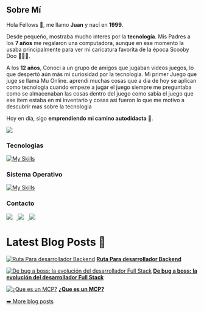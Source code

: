 ## Sobre Mí  

Hola Fellows 👋, me llamo **Juan** y nací en **1999**.  

Desde pequeño, mostraba mucho interes por la **tecnología**. Mis Padres a los **7 años** me regalaron una computadora, aunque en ese momento la usaba principalmente para ver mi caricatura favorita de la época Scooby Doo 🐶🔎😂.

A los **12 años**, Conoci a un grupo de amigos que jugaban videos juegos, lo que despertó aún más mi curiosidad por la tecnologia. Mi primer Juego que juge se llama Mu Online. aprendi muchas cosas que a dia de hoy se aplican como tecnologia cuando empeze a jugar el juego siempre me preguntaba como se almacenaban las cosas dentro del juego como sabia el juego que ese item estaba en mi inventario y cosas asi fueron lo que me motivo a descubrir mas sobre la tecnologia

Hoy en día, sigo **emprendiendo mi camino autodidacta** 🚀.



<a href="https://www.x.com/codegeekery" target="_blank" rel="noreferrer"><img
src="https://img.shields.io/twitter/follow/codegeekery?logo=twitter&style=for-the-badge&color=10b981&labelColor=1c1917"
/></a>

### Tecnologias

[![My Skills](https://skillicons.dev/icons?i=js,py,raspberrypi,react,remix,tailwind,ts,vite,vscode,npm,redis,postgres,nodejs,nginx,nextjs,github,git,express,docker,css,cloudflare,aws,mongodb,notion,prisma,flask,githubactions,gitlab,html,supabase)](https://skillicons.dev)


### Sistema Operativo

[![My Skills](https://skillicons.dev/icons?i=arch,windows,apple)](https://skillicons.dev)


### Contacto

<p align="left">
  <a href="https://www.linkedin.com/in/juan-gouveia/">
    <img src="https://skillicons.dev/icons?i=linkedin" style="margin-right: 10px;" />
  </a>
  <a href="https://x.com/codegeekery">
    <img src="https://skillicons.dev/icons?i=twitter" style="margin-right: 10px;" />
  </a>
  <a href="https://discord.gg/zb5YCe4Zeb">
    <img src="https://skillicons.dev/icons?i=discord" />
  </a>
</p>





# Latest Blog Posts 📝
<!-- ARTICLES:START -->
[![Ruta Para desarrollador Backend](https://cdn.sanity.io/images/dtnjj5n5/production/4d1a6e650223df9ef093348197802b78a391a7e3-1024x1024.png?w=200&h=200)](https://www.codegeekery.com/posts/ruta-para-desarrollador-backend)
**[Ruta Para desarrollador Backend](https://www.codegeekery.com/posts/ruta-para-desarrollador-backend)**

[![De bug a boss: la evolución del desarrollador Full Stack](https://cdn.sanity.io/images/dtnjj5n5/production/e97e89a07392c52fe9fb32fe2c9c0357c6edf180-1024x1024.png?w=200&h=200)](https://www.codegeekery.com/posts/de-bug-a-boss-la-evolucion-del-desarrollador-full-stack)
**[De bug a boss: la evolución del desarrollador Full Stack](https://www.codegeekery.com/posts/de-bug-a-boss-la-evolucion-del-desarrollador-full-stack)**

[![¿Que es un MCP?](https://cdn.sanity.io/images/dtnjj5n5/production/9f3755d462c7f9bc2fa7ff93df85cb2d45305768-1024x1024.png?w=200&h=200)](https://www.codegeekery.com/posts/que-es-un-mcp)
**[¿Que es un MCP?](https://www.codegeekery.com/posts/que-es-un-mcp)**

[➡️ More blog posts](https://www.codegeekery.com/blog)
<!-- ARTICLES:END -->